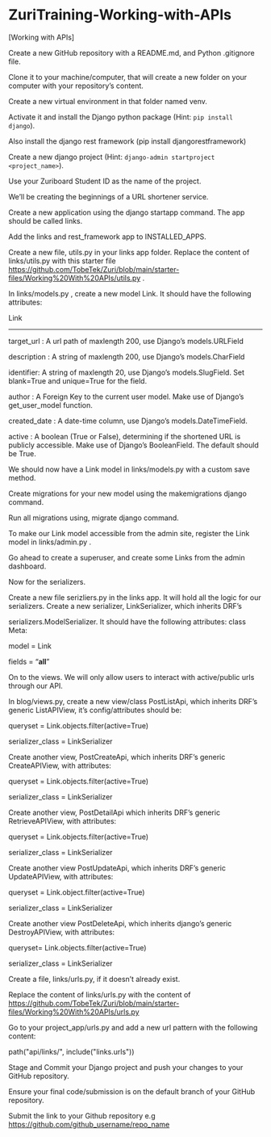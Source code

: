 # ZuriTraining-Working-with-APIs
[Working with APIs]

Create a new GitHub repository with a README.md, and Python .gitignore file.

Clone it to your machine/computer, that will create a new folder on your computer with your repository’s content.

Create a new virtual environment in that folder named venv. 

Activate it and install the Django python package (Hint: `pip install django`).

Also install the django rest framework (pip install djangorestframework)

Create a new django project (Hint: `django-admin startproject <project_name>`). 

Use your Zuriboard Student ID as the name of the project.

 

We’ll be creating the beginnings of a URL shortener service.

 

Create a new application using the django startapp command. The app should be called links.

Add the links and rest_framework app to INSTALLED_APPS.

 

Create a new file, utils.py in your links app folder. Replace the content of links/utils.py with this starter file https://github.com/TobeTek/Zuri/blob/main/starter-files/Working%20With%20APIs/utils.py . 


 

In links/models.py , create a new model Link. It should have the following attributes:

 Link

--------

target_url : A url path of maxlength 200, use Django’s models.URLField

 

description : A string of maxlength 200, use Django’s models.CharField

 

identifier: A string of maxlength 20, use Django’s models.SlugField. Set blank=True and unique=True for the field.

 

author : A Foreign Key to the current user model. Make use of Django’s get_user_model function.

 

created_date : A date-time column, use Django’s models.DateTimeField.

 

active :  A boolean (True or False), determining if the shortened URL is publicly accessible. Make use of Django’s BooleanField. The default should be True.


 

We should now have a Link model in links/models.py with a custom save method.

Create migrations for your new model using the makemigrations django command. 

Run all migrations using, migrate django command.

To make our Link model accessible from the admin site, register the Link model in links/admin.py . 

Go ahead to create a superuser, and create some Links from the admin dashboard.

 

Now for the serializers. 

Create a new file serizliers.py in the links app. It will hold all the logic for our serializers.
Create a new serializer, LinkSerializer, which inherits DRF’s 

serializers.ModelSerializer. It should have the following attributes:
class Meta:

model = Link

fields = “__all__”

 

On to the views. We will only allow users to interact with active/public urls through our API.


In blog/views.py,  create a new view/class PostListApi, which inherits DRF’s generic ListAPIView,  it’s config/attributes should be:

queryset = Link.objects.filter(active=True)

serializer_class = LinkSerializer

 

Create another view, PostCreateApi, which inherits DRF’s generic CreateAPIView, with attributes:

queryset = Link.objects.filter(active=True)

serializer_class = LinkSerializer

 

Create another view, PostDetailApi which inherits DRF’s generic RetrieveAPIView, with attributes:

queryset = Link.objects.filter(active=True)

serializer_class = LinkSerializer

 

Create another view PostUpdateApi, which inherits DRF’s generic UpdateAPIView, with attributes:

queryset = Link.object.filter(active=True)

serializer_class = LinkSerializer


 

Create another view PostDeleteApi, which inherits django’s generic DestroyAPIView, with attributes:

queryset= Link.objects.filter(active=True)

serializer_class = LinkSerializer


 

Create a file, links/urls.py, if it doesn’t already exist.

Replace the content of links/urls.py with the content of https://github.com/TobeTek/Zuri/blob/main/starter-files/Working%20With%20APIs/urls.py 

 

Go to your project_app/urls.py and add a new url pattern with the following content:

path("api/links/", include("links.urls"))


 

Stage and Commit your Django project and push your changes to your GitHub repository. 

Ensure your final code/submission is on the default branch of your GitHub repository.

Submit the link to your Github repository e.g https://github.com/github_username/repo_name
